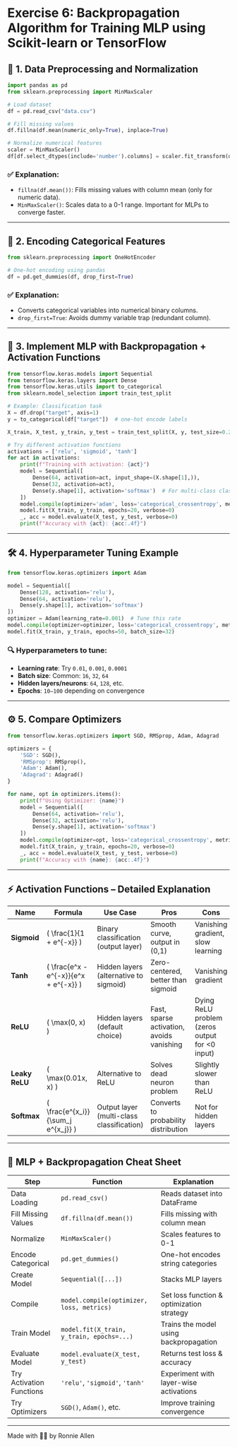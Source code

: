 # Exercise 6: Backpropagation Algorithm for Training MLP using Scikit-learn or TensorFlow

## 🔧 **1. Data Preprocessing and Normalization**

```python
import pandas as pd
from sklearn.preprocessing import MinMaxScaler

# Load dataset
df = pd.read_csv("data.csv")

# Fill missing values
df.fillna(df.mean(numeric_only=True), inplace=True)

# Normalize numerical features
scaler = MinMaxScaler()
df[df.select_dtypes(include='number').columns] = scaler.fit_transform(df.select_dtypes(include='number'))
```

### ✅ Explanation:
- `fillna(df.mean())`: Fills missing values with column mean (only for numeric data).
- `MinMaxScaler()`: Scales data to a 0-1 range. Important for MLPs to converge faster.

---

## 🧩 **2. Encoding Categorical Features**

```python
from sklearn.preprocessing import OneHotEncoder

# One-hot encoding using pandas
df = pd.get_dummies(df, drop_first=True)
```

### ✅ Explanation:
- Converts categorical variables into numerical binary columns.
- `drop_first=True`: Avoids dummy variable trap (redundant column).

---

## 🧠 **3. Implement MLP with Backpropagation + Activation Functions**

```python
from tensorflow.keras.models import Sequential
from tensorflow.keras.layers import Dense
from tensorflow.keras.utils import to_categorical
from sklearn.model_selection import train_test_split

# Example: Classification task
X = df.drop("target", axis=1)
y = to_categorical(df["target"])  # one-hot encode labels

X_train, X_test, y_train, y_test = train_test_split(X, y, test_size=0.2)

# Try different activation functions
activations = ['relu', 'sigmoid', 'tanh']
for act in activations:
    print(f"Training with activation: {act}")
    model = Sequential([
        Dense(64, activation=act, input_shape=(X.shape[1],)),
        Dense(32, activation=act),
        Dense(y.shape[1], activation='softmax')  # For multi-class classification
    ])
    model.compile(optimizer='adam', loss='categorical_crossentropy', metrics=['accuracy'])
    model.fit(X_train, y_train, epochs=20, verbose=0)
    _, acc = model.evaluate(X_test, y_test, verbose=0)
    print(f"Accuracy with {act}: {acc:.4f}")
```

---

## 🛠️ **4. Hyperparameter Tuning Example**

```python
from tensorflow.keras.optimizers import Adam

model = Sequential([
    Dense(128, activation='relu'),
    Dense(64, activation='relu'),
    Dense(y.shape[1], activation='softmax')
])
optimizer = Adam(learning_rate=0.001)  # Tune this rate
model.compile(optimizer=optimizer, loss='categorical_crossentropy', metrics=['accuracy'])
model.fit(X_train, y_train, epochs=50, batch_size=32)
```

### 🔍 Hyperparameters to tune:
- **Learning rate**: Try `0.01`, `0.001`, `0.0001`
- **Batch size**: Common: `16`, `32`, `64`
- **Hidden layers/neurons**: `64`, `128`, etc.
- **Epochs**: `10–100` depending on convergence

---

## ⚙️ **5. Compare Optimizers**

```python
from tensorflow.keras.optimizers import SGD, RMSprop, Adam, Adagrad

optimizers = {
    'SGD': SGD(),
    'RMSprop': RMSprop(),
    'Adam': Adam(),
    'Adagrad': Adagrad()
}

for name, opt in optimizers.items():
    print(f"Using Optimizer: {name}")
    model = Sequential([
        Dense(64, activation='relu'),
        Dense(32, activation='relu'),
        Dense(y.shape[1], activation='softmax')
    ])
    model.compile(optimizer=opt, loss='categorical_crossentropy', metrics=['accuracy'])
    model.fit(X_train, y_train, epochs=20, verbose=0)
    _, acc = model.evaluate(X_test, y_test, verbose=0)
    print(f"Accuracy with {name}: {acc:.4f}")
```

---

## ⚡ Activation Functions – Detailed Explanation

| **Name**     | **Formula**                             | **Use Case**                          | **Pros**                                  | **Cons**                                      |
|--------------|------------------------------------------|----------------------------------------|--------------------------------------------|-----------------------------------------------|
| **Sigmoid**  | \( \frac{1}{1 + e^{-x}} \)               | Binary classification (output layer)  | Smooth curve, output in (0,1)              | Vanishing gradient, slow learning             |
| **Tanh**     | \( \frac{e^x - e^{-x}}{e^x + e^{-x}} \)  | Hidden layers (alternative to sigmoid) | Zero-centered, better than sigmoid         | Vanishing gradient                            |
| **ReLU**     | \( \max(0, x) \)                         | Hidden layers (default choice)         | Fast, sparse activation, avoids vanishing  | Dying ReLU problem (zeros output for <0 input)|
| **Leaky ReLU** | \( \max(0.01x, x) \)                   | Alternative to ReLU                    | Solves dead neuron problem                 | Slightly slower than ReLU                     |
| **Softmax**  | \( \frac{e^{x_i}}{\sum_j e^{x_j}} \)     | Output layer (multi-class classification) | Converts to probability distribution    | Not for hidden layers                         |

---

## 📌 MLP + Backpropagation Cheat Sheet

| **Step**                              | **Function**                                      | **Explanation**                                                   |
|---------------------------------------|--------------------------------------------------|-------------------------------------------------------------------|
| Data Loading                          | `pd.read_csv()`                                  | Reads dataset into DataFrame                                     |
| Fill Missing Values                   | `df.fillna(df.mean())`                           | Fills missing with column mean                                   |
| Normalize                             | `MinMaxScaler()`                                 | Scales features to 0-1                                           |
| Encode Categorical                    | `pd.get_dummies()`                               | One-hot encodes string categories                                |
| Create Model                          | `Sequential([...])`                              | Stacks MLP layers                                                |
| Compile                               | `model.compile(optimizer, loss, metrics)`        | Set loss function & optimization strategy                        |
| Train Model                           | `model.fit(X_train, y_train, epochs=...)`        | Trains the model using backpropagation                          |
| Evaluate Model                        | `model.evaluate(X_test, y_test)`                 | Returns test loss & accuracy                                     |
| Try Activation Functions              | `'relu'`, `'sigmoid'`, `'tanh'`                  | Experiment with layer-wise activations                          |
| Try Optimizers                        | `SGD()`, `Adam()`, etc.                          | Improve training convergence                                    |

---
Made with 🫶🏻 by Ronnie Allen